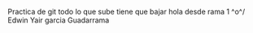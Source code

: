 Practica de git 
todo lo que sube tiene que bajar
hola desde rama 1 \^o^/
Edwin Yair garcia Guadarrama

